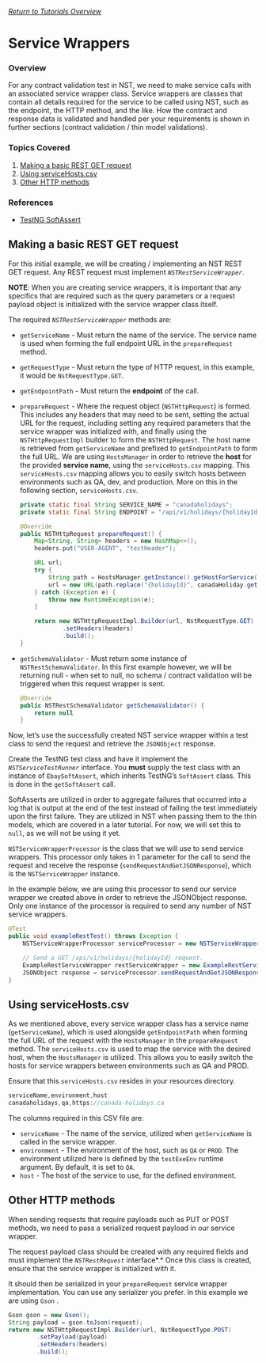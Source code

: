 [_Return to Tutorials Overview_](../README.md)

# Service Wrappers

### Overview

For any contract validation test in NST, we need to make service calls with an associated service wrapper class. Service wrappers are classes that contain all details required for the service to be called using NST, such as the endpoint, the HTTP method, and the like. How the contract and response data is validated and handled per your requirements is shown in further sections (contract validation / thin model validations).

### Topics Covered

1. [Making a basic REST GET request](#making-a-basic-rest-get-request)
2. [Using serviceHosts.csv](#using-serviceHosts.csv)
3. [Other HTTP methods](#other-http-methods)

### References
- [TestNG SoftAssert](https://www.javadoc.io/doc/org.testng/testng/6.8.8/org/testng/asserts/SoftAssert.html)

## Making a basic REST GET request

For this initial example, we will be creating / implementing an NST REST GET request. Any REST request must implement *`NSTRestServiceWrapper`*.

**NOTE**: When you are creating service wrappers, it is important that any specifics that are required such as the query parameters or a request payload object is initialized with the service wrapper class itself. 

The required *`NSTRestServiceWrapper`* methods are:

- `getServiceName` - Must return the name of the service. The service name is used when forming the full endpoint URL in the `prepareRequest` method.
- `getRequestType` - Must return the type of HTTP request, in this example, it would be `NstRequestType.GET`.
- `getEndpointPath` - Must return the **endpoint** of the call.
- `prepareRequest` - Where the request object (`NSTHttpRequest`) is formed. This includes any headers that may need to be sent, setting the actual URL for the request, including setting any required parameters that the service wrapper was initialized with, and finally using the `NSTHttpRequestImpl` builder to form the `NSTHttpRequest`. The host name is retrieved from `getServiceName` and prefixed to `getEndpointPath` to form the full URL. We are using `HostsManager` in order to retrieve the **host** for the provided **service name**, using the `serviceHosts.csv` mapping. This `serviceHosts.csv` mapping allows you to easily switch hosts between environments such as QA, dev, and production. More on this in the following section, `serviceHosts.csv`.
    ```java
    private static final String SERVICE_NAME = "canadaholidays";
    private static final String ENDPOINT = "/api/v1/holidays/{holidayId}";
    
    @Override
    public NSTHttpRequest prepareRequest() {
        Map<String, String> headers = new HashMap<>();
        headers.put("USER-AGENT", "testHeader");
    
        URL url;
        try {
            String path = HostsManager.getInstance().getHostForService(SERVICE_NAME) + ENDPOINT;
            url = new URL(path.replace("{holidayId}", canadaHoliday.getHolidayId().toString()));
        } catch (Exception e) {
            throw new RuntimeException(e);
        }
    
        return new NSTHttpRequestImpl.Builder(url, NstRequestType.GET)
                .setHeaders(headers)
                .build();
    }
    ```

- `getSchemaValidator` - Must return some instance of `NSTRestSchemaValidator`. In this first example however, we will be returning null - when set to null, no schema / contract validation will be triggered when this request wrapper is sent.
    
    ```java
    @Override
    public NSTRestSchemaValidator getSchemaValidator() {
        return null
    }
    ```
    

Now, let’s use the successfully created NST service wrapper within a test class to send the request and retrieve the `JSONObject` response.

Create the TestNG test class and have it implement the *`NSTServiceTestRunner`* interface. You **must** supply the test class with an instance of `EbaySoftAssert`, which inherits TestNG’s `SoftAssert` class. This is done in the `getSoftAssert` call. 

SoftAsserts are utilized in order to aggregate failures that occurred into a log that is output at the end of the test instead of failing the test immediately upon the first failure. They are utilized in NST when passing them to the thin models, which are covered in a later tutorial. For now, we will set this to `null`, as we will not be using it yet.

`NSTServiceWrapperProcessor` is the class that we will use to send service wrappers. This processor only takes in 1 parameter for the call to send the request and receive the response (`sendRequestAndGetJSONResponse`), which is the `NSTServiceWrapper` instance.

In the example below, we are using this processor to send our service wrapper we created above in order to retrieve the JSONObject response. Only one instance of the processor is required to send any number of NST service wrappers.

```java
@Test
public void exampleRestTest() throws Exception {
    NSTServiceWrapperProcessor serviceProcessor = new NSTServiceWrapperProcessor();

    // Send a GET /api/v1/holidays/{holidayId} request.
    ExampleRestServiceWrapper restServiceWrapper = new ExampleRestServiceWrapper(CanadaHoliday.CANADA_DAY);
    JSONObject response = serviceProcessor.sendRequestAndGetJSONResponse(restServiceWrapper);
}
```

## Using serviceHosts.csv

As we mentioned above, every service wrapper class has a service name (`getServiceName`), which is used alongside `getEndpointPath` when forming the full URL of the request with the `HostsManager` in the `prepareRequest` method. The `serviceHosts.csv` is used to map the service with the desired host, when the `HostsManager` is utilized. This allows you to easily switch the hosts for service wrappers between environments such as QA and PROD. 

Ensure that this `serviceHosts.csv` resides in your resources directory.
```java
serviceName,environment,host
canadaholidays,qa,https://canada-holidays.ca
```

The columns required in this CSV file are:

- `serviceName` - The name of the service, utilized when `getServiceName` is called in the service wrapper.
- `environment` - The environment of the host, such as `QA` or `PROD`. The environment utilized here is defined by the `testExeEnv` runtime argument. By default, it is set to `QA`.
- `host` - The host of the service to use, for the defined environment.

## Other HTTP methods

When sending requests that require payloads such as PUT or POST methods, we need to pass a serialized request payload in our service wrapper.

The request payload class should be created with any required fields and must implement the *`NSTRestRequest`* interface*.* Once this class is created, ensure that the service wrapper is initialized with it. 

It should then be serialized in your `prepareRequest` service wrapper implementation. You can use any serializer you prefer. In this example we are using `Gson` .

```java
Gson gson = new Gson();
String payload = gson.toJson(request);
return new NSTHttpRequestImpl.Builder(url, NstRequestType.POST)
        .setPayload(payload)
        .setHeaders(headers)
        .build();
```